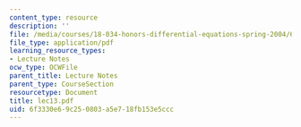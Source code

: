 ```yaml
---
content_type: resource
description: ''
file: /media/courses/18-034-honors-differential-equations-spring-2004/6f3330e69c250803a5e718fb153e5ccc_lec13.pdf
file_type: application/pdf
learning_resource_types:
- Lecture Notes
ocw_type: OCWFile
parent_title: Lecture Notes
parent_type: CourseSection
resourcetype: Document
title: lec13.pdf
uid: 6f3330e6-9c25-0803-a5e7-18fb153e5ccc
---
```

